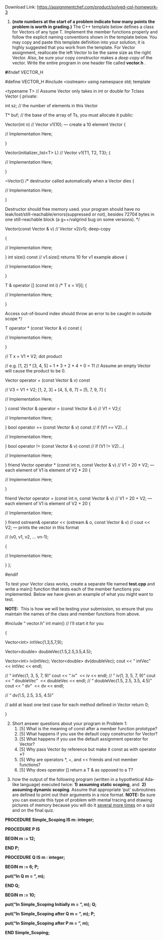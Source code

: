 Download Link: https://assignmentchef.com/product/solved-cpl-homework-3
<br>
<ol>

 <li><strong>(note numbers at the start of a problem indicate how many points the problem is worth in grading.)</strong> The C++ template below defines a class for Vectors of any type T.​ Implement the member functions properly and follow the explicit naming conventions shown in the template below. You may copy and paste this template definition into your solution; it is highly suggested that you work from the template. For Vector assignment, reallocate the left Vector to be the same size as the right Vector.  Also, be sure your copy constructor makes a <em>deep copy</em>​ of the vector. Write the entire program in one header file called<strong> vector.h</strong>​   .​</li>

</ol>

<strong> </strong>

<strong>#</strong>ifndef VECTOR_H​

#define VECTOR_H #include &lt;iostream&gt; using namespace std; template

&lt;typename T&gt; // Assume Vector only takes in int or double for T​    class Vector { private:

int sz; // the number of elements in this Vector

T* buf; // the base of the array of Ts, you must allocate it public:

Vector(int n) // Vector v1(10); — create a 10 element Vector​        {

// Implementation Here;

}

Vector(initializer_list&lt;T&gt; L) // Vector v1{T1, T2, T3};​ {

// Implementation Here;

}

~Vector() /* destructor called automatically when a Vector dies​      {

// Implementation Here;

}

Destructor should free memory used. your program should have no leak/lost/still-reachable/errors(suppressed or not), besides 72704 bytes in one still-reachable block (a g++/valgrind bug on some versions). */

Vector(const Vector &amp; v) // Vector v2(v1); deep-copy​

{

// Implementation Here;

} int size() const // v1.size() returns 10 for v1 example above​    {

// Implementation Here;

}

T &amp; operator [] (const int i) /* T x = V[i];​    {

// Implementation Here;

}

Access out-of-bound index should throw an error to be caught in outside scope */

T operator * (const Vector &amp; v) const {

// Implementation Here;

}

// T x = V1 * V2; dot product

// e.g. [1, 2] * [3, 4, 5] = 1 * 3 + 2 * 4 + 0 = 11 // Assume an empty Vector will cause the product to be 0.

Vector operator + (const Vector &amp; v) const

// V3 = V1 + V2; [1, 2, 3] + [4, 5, 6, 7] = [5, 7, 9, 7] {

// Implementation Here;

} const Vector &amp; operator = (const Vector &amp; v) // V1 = V2;​    {

// Implementation Here;

} bool operator == (const Vector &amp; v) const // if (V1 == V2)…​    {

// Implementation Here;

} bool operator != (const Vector &amp; v) const // if (V1 != V2)…​    {

// Implementation Here;

} friend Vector operator * (const int n, const Vector &amp; v) // V1 = 20 * V2; — each element of V1 is element of V2 * 20 {

// Implementation Here;

}

friend Vector operator + (const int n, const Vector &amp; v) // V1 = 20 + V2; — each element of V1 is element of V2 + 20 {

// Implementation Here;

} friend ostream&amp; operator &lt;&lt; (ostream &amp; o, const Vector &amp; v) // cout &lt;&lt; V2; — prints the vector in this format

// (v0, v1, v2, … vn-1);

{

// Implementation Here;

} };

#endif

<strong> </strong>

To test your Vector class works, create a separate file named <strong>test.cpp</strong>​     and write a main()​  function that tests each of the member functions you implemented. Below we have given an example of what you might want to test.




<strong>NOTE:</strong> ​ This is how we will be testing your submission, so ensure that you maintain the names​ of the class and member functions from above.

<strong> </strong>

#include “​ ​vector.h”​ int main() // I’ll start it for you​

{

Vector&lt;int&gt; intVec{1,3,5,7,9};

Vector&lt;double&gt; doubleVec{1.5,2.5,3.5,4.5};

Vector&lt;int&gt; iv(intVec); Vector&lt;double&gt; dv(doubleVec); cout &lt;&lt; “​ ​intVec” ​    ​&lt;&lt; intVec &lt;&lt; endl;

// “​ ​intVec(1, 3, 5, 7, 9)”​  cout &lt;&lt; “​ ​iv”​ ​ &lt;&lt; iv &lt;&lt; endl;  // “​ ​iv(1, 3, 5, 7, 9)”​ cout &lt;&lt; “​ ​doubleVec”​ ​ &lt;&lt; doubleVec &lt;&lt; endl;  // “​ ​doubleVec(1.5, 2.5, 3.5, 4.5)”​  cout &lt;&lt; “​ ​dv”​ ​ &lt;&lt; dv &lt;&lt; endl;

// “​ ​dv(1.5, 2.5, 3.5, 4.5)”​

// add at least one test case for each method defined in Vector return 0;

}

<strong> </strong>

<ol start="2">

 <li>Short answer questions about your program in Problem 1:​

  <ol>

   <li>[5] What is the meaning of const after a member function prototype?</li>

   <li>[5] What happens if you use the default copy constructor for Vector?</li>

   <li>[5] What happens if you use the default assignment operator for Vector?</li>

   <li>[5] Why pass Vector by reference but make it const as with operator *?</li>

   <li>[5] Why are operators *, +, and &lt;&lt; friends and not member functions?</li>

   <li>[5] Why does operator [] return a T &amp; as opposed to a T?</li>

  </ol></li>

</ol>




<ol start="3">

 <li>how the output of the following program (written in a hypothetical Ada-like language)​ executed twice: <strong>1)</strong>​  <strong> assuming static scoping</strong>, and ​     <strong>2)</strong>​      <strong> assuming dynamic scoping</strong>.  Assume​ that appropriate ‘put’ subroutines are defined to print out their arguments in a nice format.  <strong>NOTE:</strong> Be sure you can execute this type of problem with mental tracing and drawing pictures​     of memory because you will do it <u>several more times</u>​  on a quiz and on the final quiz.<u>​   </u></li>

</ol>

<strong> </strong>

<strong>PROCEDURE Simple_Scoping IS m: integer; </strong>

<strong>PROCEDURE P IS </strong>

<strong>BEGIN m := 12; </strong>

<strong>END P; </strong>

<strong>PROCEDURE Q IS m : integer; </strong>

<strong>BEGIN m := 6; P; </strong>

<strong>put(“In Q m = “, m); </strong>

<strong>END Q; </strong>

<strong>BEGIN m := 10; </strong>

<strong>put(“In Simple_Scoping Initially   m = “, m); Q; </strong>

<strong>put(“In Simple_Scoping after Q   m = “, m); P; </strong>

<strong>put(“In Simple_Scoping after P   m = “, m); </strong>

<strong>END Simple_Scoping</strong><strong>;</strong>​

<strong> </strong>